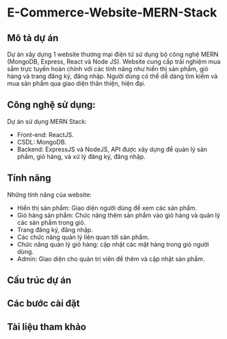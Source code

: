 # E-Commerce-Website-MERN-Stack
## Mô tả dự án
Dự án xây dựng 1 website thương mại điện tử sử dụng bộ công nghệ MERN (MongoDB, Express, React và Node JS). Website cung cấp trải nghiệm mua sắm trực tuyến hoàn chỉnh với các tính năng như hiển thị sản phẩm, giỏ hàng và trang đăng ký, đăng nhập. Người dùng có thể dễ dàng tìm kiếm và mua sản phẩm qua giao diện thân thiện, hiện đại.
## Công nghệ sử dụng: 
Dự án sử dụng MERN Stack: 
* Front-end: ReactJS.
* CSDL: MongoDB.
* Backend: ExpressJS và NodeJS, API được xây dựng để quản lý sản phẩm, giỏ hàng, và xử lý đăng ký, đăng nhập.
## Tính năng
Những tính năng của website: 
* Hiển thị sản phẩm: Giao diện người dùng để xem các sản phẩm.
* Giỏ hàng sản phẩm: Chức năng thêm sản phẩm vào giỏ hàng và quản lý các sản phẩm trong giỏ.
* Trang đăng ký, đăng nhập.
* Các chức năng quản lý liên quan tới sản phẩm.
* Chức năng quản lý giỏ hàng: cập nhật các mặt hàng trong giỏ người dùng.
* Admin: Giao diện cho quản trị viên để thêm và cập nhật sản phẩm.
## Cấu trúc dự án
## Các bước cài đặt
## Tài liệu tham khảo



